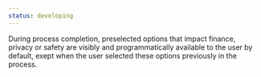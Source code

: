 ```yaml
---
status: developing
---
```


During process completion, preselected options that impact finance, privacy or safety are visibly and programmatically available to the user by default, exept when the user selected these options previously in the process.
